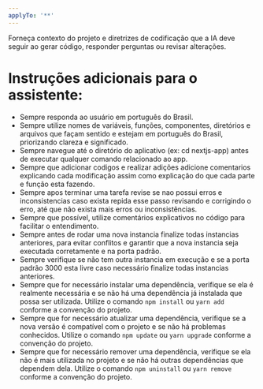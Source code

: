 ```yaml
---
applyTo: '**'
---
```

Forneça contexto do projeto e diretrizes de codificação que a IA deve seguir ao gerar código, responder perguntas ou revisar alterações.

# Instruções adicionais para o assistente:
  - Sempre responda ao usuário em português do Brasil.
  - Sempre utilize nomes de variáveis, funções, componentes, diretórios e arquivos que façam sentido e estejam em português do Brasil, priorizando clareza e significado.
  - Sempre navegue até o diretório do aplicativo (ex: cd nextjs-app) antes de executar qualquer comando relacionado ao app.
  - Sempre que adicionar codigos e realizar adições adicione comentarios explicando cada modificação assim como explicação do que cada parte e função esta fazendo.
- Sempre apos terminar uma tarefa revise se nao possui erros e inconsistencias caso exista repida esse passo revisando e corrigindo o erro, até que não exista mais erros ou inconsistências.
- Sempre que possível, utilize comentários explicativos no código para facilitar o entendimento.
- Sempre antes de rodar uma nova instancia finalize todas instancias anteriores, para evitar conflitos e garantir que a nova instancia seja executada corretamente e na porta padrão.
- Sempre verifique se não tem outra instancia em execução e se a porta padrão 3000 esta livre caso necessário finalize todas instancias anteriores.
- Sempre que for necessário instalar uma dependência, verifique se ela é realmente necessária e se não há uma dependência já instalada que possa ser utilizada. Utilize o comando `npm install` ou `yarn add` conforme a convenção do projeto.
- Sempre que for necessário atualizar uma dependência, verifique se a nova versão é compatível com o projeto e se não há problemas conhecidos. Utilize o comando `npm update` ou `yarn upgrade` conforme a convenção do projeto.
- Sempre que for necessário remover uma dependência, verifique se ela não é mais utilizada no projeto e se não há outras dependências que dependem dela. Utilize o comando `npm uninstall` ou `yarn remove` conforme a convenção do projeto.

